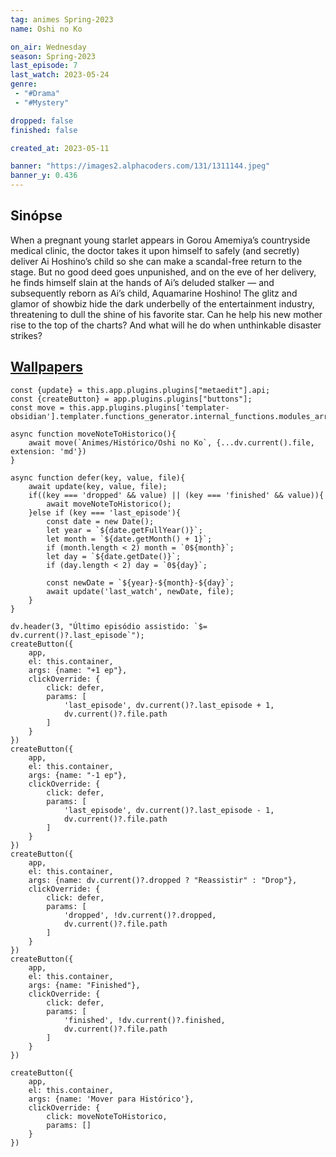 ```yaml
---
tag: animes Spring-2023
name: Oshi no Ko

on_air: Wednesday
season: Spring-2023
last_episode: 7
last_watch: 2023-05-24
genre: 
 - "#Drama"
 - "#Mystery"

dropped: false
finished: false

created_at: 2023-05-11

banner: "https://images2.alphacoders.com/131/1311144.jpeg"
banner_y: 0.436
---
```

## Sinópse
When a pregnant young starlet appears in Gorou Amemiya’s countryside medical clinic, the doctor takes it upon himself to safely (and secretly) deliver Ai Hoshino’s child so she can make a scandal-free return to the stage. But no good deed goes unpunished, and on the eve of her delivery, he finds himself slain at the hands of Ai’s deluded stalker — and subsequently reborn as Ai’s child, Aquamarine Hoshino! The glitz and glamor of showbiz hide the dark underbelly of the entertainment industry, threatening to dull the shine of his favorite star. Can he help his new mother rise to the top of the charts? And what will he do when unthinkable disaster strikes?

## [Wallpapers](https://wall.alphacoders.com/search.php?search=Oshi+no+Ko&lang=Portuguese)

```dataviewjs
const {update} = this.app.plugins.plugins["metaedit"].api;
const {createButton} = app.plugins.plugins["buttons"];
const move = this.app.plugins.plugins['templater-obsidian'].templater.functions_generator.internal_functions.modules_array[1].static_functions.get('move');

async function moveNoteToHistorico(){
	await move(`Animes/Histórico/Oshi no Ko`, {...dv.current().file, extension: 'md'})
}

async function defer(key, value, file){
	await update(key, value, file);
	if((key === 'dropped' && value) || (key === 'finished' && value)){
		await moveNoteToHistorico();
	}else if (key === 'last_episode'){
		const date = new Date();
		let year = `${date.getFullYear()}`;
		let month = `${date.getMonth() + 1}`;
		if (month.length < 2) month = `0${month}`;
		let day = `${date.getDate()}`;
		if (day.length < 2) day = `0${day}`;

		const newDate = `${year}-${month}-${day}`;
		await update('last_watch', newDate, file);
	}
}

dv.header(3, "Último episódio assistido: `$= dv.current()?.last_episode`");
createButton({
	app,
	el: this.container,
	args: {name: "+1 ep"},
	clickOverride: {
		click: defer,
		params: [
			'last_episode', dv.current()?.last_episode + 1,
			dv.current()?.file.path
		]
	}
})
createButton({
	app,
	el: this.container,
	args: {name: "-1 ep"},
	clickOverride: {
		click: defer,
		params: [
			'last_episode', dv.current()?.last_episode - 1,
			dv.current()?.file.path
		]
	}
})
createButton({
	app,
	el: this.container,
	args: {name: dv.current()?.dropped ? "Reassistir" : "Drop"},
	clickOverride: {
		click: defer,
		params: [
			'dropped', !dv.current()?.dropped,
			dv.current()?.file.path
		]
	}
})
createButton({
	app,
	el: this.container,
	args: {name: "Finished"},
	clickOverride: {
		click: defer,
		params: [
			'finished', !dv.current()?.finished,
			dv.current()?.file.path
		]
	}
})

createButton({
	app,
	el: this.container,
	args: {name: 'Mover para Histórico'},
	clickOverride: {
		click: moveNoteToHistorico,
		params: []
	}
})
```
